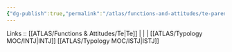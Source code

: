 ```yaml
---
{"dg-publish":true,"permalink":"/atlas/functions-and-attitudes/te-parent/"}
---
```


Links :: [[ATLAS/Functions & Attitudes/Te\|Te]] |  |  | 
[[ATLAS/Typology MOC/INTJ\|INTJ]]
[[ATLAS/Typology MOC/ISTJ\|ISTJ]]
